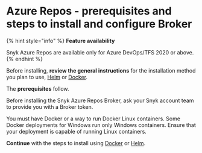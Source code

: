 # Azure Repos - prerequisites and steps to install and configure Broker

{% hint style="info" %}
**Feature availability**

Snyk Azure Repos are available only for Azure DevOps/TFS 2020 or above.
{% endhint %}

Before installing, **review the general instructions** for the installation method you plan to use, [Helm](../install-and-configure-broker-using-helm.md) or [Docker](../install-and-configure-broker-using-docker.md).

The **prerequisites** follow.

Before installing the Snyk Azure Repos Broker, ask your Snyk account team to provide you with a Broker token.

You must have Docker or a way to run Docker Linux containers. Some Docker deployments for Windows run only Windows containers. Ensure that your deployment is capable of running Linux containers.

**Continue** with the steps to install using [Docker](azure-repos-install-and-configure-using-docker.md) or [Helm](azure-repos-install-and-configure-and-configure-using-helm.md).
